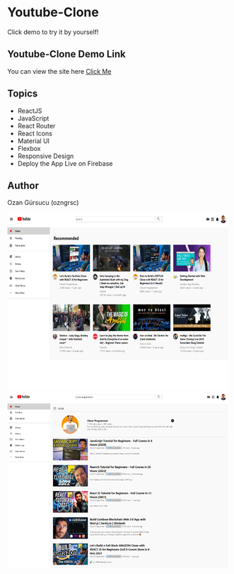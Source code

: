# Youtube-Clone

Click demo to try it by yourself!


## Youtube-Clone Demo Link

You can view the site here
[Click Me](https://youtb-clone-ozngrsc.web.app/)

## Topics

- ReactJS
- JavaScript
- React Router
- React Icons
- Material UI
- Flexbox
- Responsive Design
- Deploy the App Live on Firebase



## Author

Ozan Gürsucu (ozngrsc)

<img src="src/Images/screenshot1.png"  width= 500px height= 400px>
<img src="src/Images/screenshot2.png"  width= 500px height= 400px>
